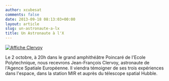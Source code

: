 ```yaml
---
author: xcubesat
comments: false
date: 2013-09-18 08:13:03+00:00
layout: article
slug: un-astronaute-a-lx
title: Un Astronaute à l'X
---
```


[![Affiche Clervoy](http://xspacecenter.files.wordpress.com/2013/09/affiche-clervoy2.jpg)](http://xspacecenter.files.wordpress.com/2013/09/affiche-clervoy2.jpg)



Le 2 octobre, à 20h dans le grand amphithéâtre Poincaré de l'Ecole Polytechnique, nous recevrons Jean-François Clervoy, astronaute de l'Agence Spatiale Européenne. Il viendra témoigner de ses trois expériences dans l'espace, dans la station MIR et auprès du télescope spatial Hubble.
